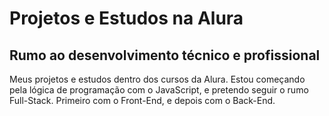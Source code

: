 <h1>Projetos e Estudos na Alura</h1>
<h2>Rumo ao desenvolvimento técnico e profissional</h2>
Meus projetos e estudos dentro dos cursos da Alura. Estou começando pela lógica de programação com o JavaScript, e pretendo seguir o rumo Full-Stack. Primeiro com o Front-End, e depois com o Back-End.
